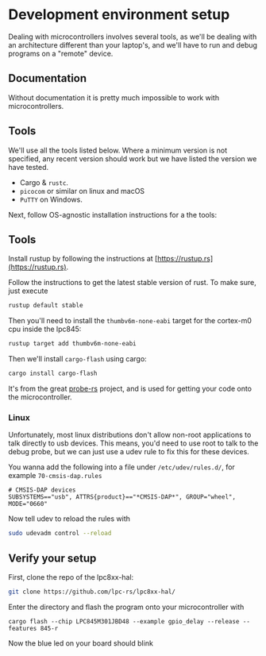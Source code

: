 # Development environment setup

Dealing with microcontrollers involves several tools,
as we'll be dealing with an architecture different than your laptop's,
and we'll have to run and debug programs on a "remote" device.

## Documentation

Without documentation it is pretty much impossible to work with microcontrollers.

## Tools

We'll use all the tools listed below. Where a minimum version is not specified,
any recent version should work but we have listed the version we have tested.

- Cargo & `rustc`.
- `picocom` or similar on linux and macOS
- `PuTTY` on Windows.

Next, follow OS-agnostic installation instructions for a the tools:
## Tools


Install rustup by following the instructions at [https://rustup.rs](https://rustup.rs).

Follow the instructions to get the latest stable version of rust.
To make sure, just execute
``` sh
rustup default stable
```

Then you'll need to install the `thumbv6m-none-eabi` target for the cortex-m0
cpu inside the lpc845:
``` sh
rustup target add thumbv6m-none-eabi
```

Then we'll install `cargo-flash` using cargo:
``` sh
cargo install cargo-flash
```

It's from the great [probe-rs](https://github.com/probe-rs/probe-rs) project,
and is used for getting your code onto the microcontroller.

### Linux
Unfortunately, most linux distributions don't allow non-root applications to
talk directly to usb devices. This means, you'd need to use root to talk to the
debug probe, but we can just use a udev rule to fix this for these devices.

You wanna add the following into a file under `/etc/udev/rules.d/`, for example `70-cmsis-dap.rules`

```
# CMSIS-DAP devices
SUBSYSTEMS=="usb", ATTRS{product}=="*CMSIS-DAP*", GROUP="wheel", MODE="0660"
```

Now tell udev to reload the rules with
```sh
sudo udevadm control --reload
```

## Verify your setup
First, clone the repo of the lpc8xx-hal:
```sh
git clone https://github.com/lpc-rs/lpc8xx-hal/
```

Enter the directory and flash the program onto your microcontroller with
```
cargo flash --chip LPC845M301JBD48 --example gpio_delay --release --features 845-r
```
Now the blue led on your board should blink
